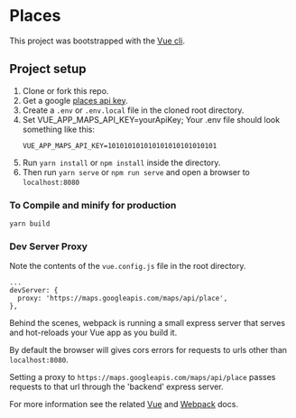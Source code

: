 # Places

This project was bootstrapped with the [Vue cli](https://cli.vuejs.org).

## Project setup
1.  Clone or fork this repo.
1.  Get a google [places api key](https://developers.google.com/places/web-service/get-api-key).
1.  Create a `.env` or `.env.local` file in the cloned root directory.
1.  Set VUE_APP_MAPS_API_KEY=yourApiKey;
    Your .env file should look something like this:
    ```
    VUE_APP_MAPS_API_KEY=101010101010101010101010101
    ```
1.  Run `yarn install` or `npm install` inside the directory.
1.  Then run `yarn serve` or `npm run serve` and open a browser to `localhost:8080`

### To Compile and minify for production
```
yarn build
```

### Dev Server Proxy
Note the contents of the `vue.config.js` file in the root directory.
```
...
devServer: {
  proxy: 'https://maps.googleapis.com/maps/api/place',
},
```
Behind the scenes, webpack is running a small express server that serves and hot-reloads your Vue app as you build it.

By default the browser will gives cors errors for requests to urls other than `localhost:8080`.

Setting a proxy to `https://maps.googleapis.com/maps/api/place` passes requests to that url through the 'backend' express server.

For more information see the related [Vue](https://cli.vuejs.org/config/#devserver) and [Webpack](https://github.com/webpack/docs/wiki/webpack-dev-server) docs.
